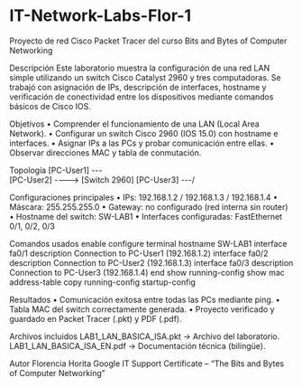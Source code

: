 # IT-Network-Labs-Flor-1
Proyecto de red Cisco Packet Tracer del curso Bits and Bytes of Computer Networking 

Descripción
Este laboratorio muestra la configuración de una red LAN simple utilizando un switch Cisco Catalyst 2960 y tres computadoras.
Se trabajó con asignación de IPs, descripción de interfaces, hostname y verificación de conectividad entre los dispositivos mediante comandos básicos de Cisco IOS.

Objetivos
• Comprender el funcionamiento de una LAN (Local Area Network).
• Configurar un switch Cisco 2960 (IOS 15.0) con hostname e interfaces.
• Asignar IPs a las PCs y probar comunicación entre ellas.
• Observar direcciones MAC y tabla de conmutación.

Topología
[PC-User1] ---\
[PC-User2] ----> [Switch 2960] 
[PC-User3] ---/

Configuraciones principales
• IPs: 192.168.1.2 / 192.168.1.3 / 192.168.1.4
• Máscara: 255.255.255.0
• Gateway: no configurado (red interna sin router)
• Hostname del switch: SW-LAB1
• Interfaces configuradas: FastEthernet 0/1, 0/2, 0/3

Comandos usados
enable
configure terminal
hostname SW-LAB1
interface fa0/1
description Connection to PC-User1 (192.168.1.2)
interface fa0/2
description Connection to PC-User2 (192.168.1.3)
interface fa0/3
description Connection to PC-User3 (192.168.1.4)
end
show running-config
show mac address-table
copy running-config startup-config

Resultados
• Comunicación exitosa entre todas las PCs mediante ping.
• Tabla MAC del switch correctamente generada.
• Proyecto verificado y guardado en Packet Tracer (.pkt) y PDF (.pdf).

Archivos incluidos
LAB1_LAN_BASICA_ISA.pkt → Archivo del laboratorio.
LAB1_LAN_BASICA_ISA_EN.pdf → Documentación técnica (bilingüe).

Autor
Florencia Horita
Google IT Support Certificate – “The Bits and Bytes of Computer Networking”
